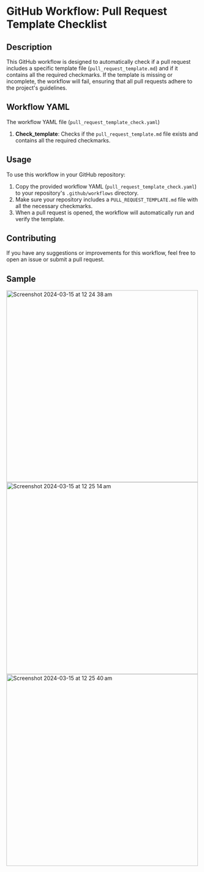 # GitHub Workflow: Pull Request Template Checklist

## Description

This GitHub workflow is designed to automatically check if a pull request includes a specific template file (`pull_request_template.md`) and if it contains all the required checkmarks. If the template is missing or incomplete, the workflow will fail, ensuring that all pull requests adhere to the project's guidelines.

## Workflow YAML

The workflow YAML file (`pull_request_template_check.yaml`)

1. **Check_template**: Checks if the `pull_request_template.md` file exists and contains all the required checkmarks.

## Usage

To use this workflow in your GitHub repository:

1. Copy the provided workflow YAML (`pull_request_template_check.yaml`) to your repository's `.github/workflows` directory.
2. Make sure your repository includes a `PULL_REQUEST_TEMPLATE.md` file with all the necessary checkmarks.
3. When a pull request is opened, the workflow will automatically run and verify the template.

## Contributing

If you have any suggestions or improvements for this workflow, feel free to open an issue or submit a pull request.

## Sample

<img width="500" alt="Screenshot 2024-03-15 at 12 24 38 am" src="https://github.com/Lenroy-Yeung/checklist_template/assets/86452090/6898de49-7530-4cba-94bf-d70cb8192704">

<img width="500" alt="Screenshot 2024-03-15 at 12 25 14 am" src="https://github.com/Lenroy-Yeung/checklist_template/assets/86452090/d3046174-e58b-4ea0-b94f-eddaa20a1562">

<img width="500" alt="Screenshot 2024-03-15 at 12 25 40 am" src="https://github.com/Lenroy-Yeung/checklist_template/assets/86452090/f2aede5e-e091-4966-8873-655f63fac81a">

